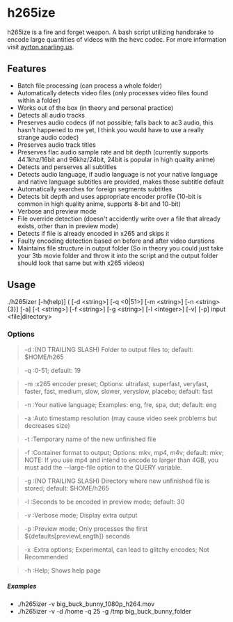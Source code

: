 # h265ize
h265ize is a fire and forget weapon. A bash script utilizing handbrake to encode large quantities of videos with the hevc codec.
For more information visit [ayrton.sparling.us](https://ayrton.sparling.us/index.php/ultimate-x265hevc-encoding-script-h265izer/ "Ayrton Sparling").

## Features
- Batch file processing (can process a whole folder)
- Automatically detects video files (only processes video files found within a folder)
- Works out of the box (in theory and personal practice)
- Detects all audio tracks
- Preserves audio codecs (if not possible; falls back to ac3 audio, this hasn't happened to me yet, I think you would have to use a really strange audio codec)
- Preserves audio track titles
- Preserves flac audio sample rate and bit depth (currently supports 44.1khz/16bit and 96khz/24bit, 24bit is popular in high quality anime)
- Detects and perserves all subtitles
- Detects audio language, if audio language is not your native language and native language subtitles are provided, makes those subtitle default
- Automatically searches for foreign segments subtitles
- Detects bit depth and uses appropriate encoder profile (10-bit is common in high quality anime, supports 8-bit and 10-bit)
- Verbose and preview mode
- File override detection (doesn't accidently write over a file that already exists, other than in preview mode)
- Detects if file is already encoded in x265 and skips it
- Faulty encoding detection based on before and after video durations
- Maintains file structure in output folder (So in theory you could just take your 3tb movie folder and throw it into the script and the output folder should look that same but with x265 videos)

## Usage
./h265izer [-h(help)] ( [-d &#x3C;string&#x3E;] [-q &#x3C;0|51&#x3E;] [-m &#x3C;string&#x3E;] [-n &#x3C;string&#x3E;{3}] [-a] [-t &#x3C;string&#x3E;] [-f &#x3C;string&#x3E;] [-g &#x3C;string&#x3E;] [-l &#x3C;integer&#x3E;] [-v] [-p] input &#x3C;file|directory&#x3E;
### Options
>-d :(NO TRAILING SLASH) Folder to output files to; default: $HOME/h265

>-q :0-51; default: 19

>-m :x265 encoder preset; Options: ultrafast, superfast, veryfast, faster, fast, medium, slow, slower, veryslow, placebo; default: fast

>-n :Your native language; Examples: eng, fre, spa, dut; default: eng

>-a :Auto timestamp resolution (may cause video seek problems but decreases size)

>-t :Temporary name of the new unfinished file

>-f :Container format to output; Options: mkv, mp4, m4v; default: mkv; NOTE: If you use mp4 and intend to encode to larger than 4GB, you must add the --large-file option to the QUERY variable.

>-g :(NO TRAILING SLASH) Directory where new unfinished file is stored; default: $HOME/h265

>-l :Seconds to be encoded in preview mode; default: 30

>-v :Verbose mode; Display extra output

>-p :Preview mode; Only processes the first ${defaults[previewLength]} seconds

>-x :Extra options; Experimental, can lead to glitchy encodes; Not Recommended

>-h :Help; Shows help page

##### Examples
* ./h265izer -v big_buck_bunny_1080p_h264.mov
* ./h265izer -v -d /home -q 25 -g /tmp big_buck_bunny_folder
